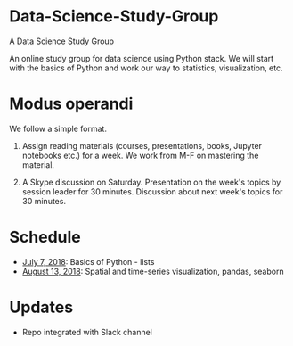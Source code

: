 # Data-Science-Study-Group
A Data Science Study Group

An online study group for data science using Python stack. We will start with the basics of Python and work our way to statistics, visualization, etc.

# Modus operandi

We follow a simple format. 

1. Assign reading materials (courses, presentations, books, Jupyter notebooks etc.) for a week. We work from  M-F on mastering the material.

2. A Skype discussion on Saturday. Presentation on the week's topics by session leader for 30 minutes. Discussion about next week's topics for 30 minutes.

# Schedule 
* [July 7, 2018](/week1): Basics of Python - lists
* [August 13, 2018](/week2): Spatial and time-series visualization, pandas, seaborn

# Updates
* Repo integrated with Slack channel
